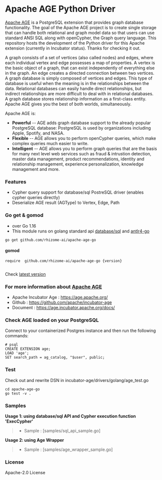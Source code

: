 # Apache AGE Python Driver

[Apache AGE](https://age.apache.org/) is a PostgreSQL extension that provides graph database functionality. The goal of the Apache AGE project is to create single storage that can handle both relational and graph model data so that users can use standard ANSI SQL along with openCypher, the Graph query language. This repository hosts the development of the Python driver for this Apache extension (currently in Incubator status). Thanks for checking it out.

A graph consists of a set of vertices (also called nodes) and edges, where each individual vertex and edge possesses a map of properties. A vertex is the basic object of a graph, that can exist independently of everything else in the graph. An edge creates a directed connection between two vertices. A graph database is simply composed of vertices and edges. This type of database is useful when the meaning is in the relationships between the data. Relational databases can easily handle direct relationships, but indirect relationships are more difficult to deal with in relational databases. A graph database stores relationship information as a first-class entity. Apache AGE gives you the best of both worlds, simultaneously.

Apache AGE is:

- **Powerful** -- AGE adds graph database support to the already popular PostgreSQL database: PostgreSQL is used by organizations including Apple, Spotify, and NASA.
- **Flexible** -- AGE allows you to perform openCypher queries, which make complex queries much easier to write.
- **Intelligent** -- AGE allows you to perform graph queries that are the basis for many next level web services such as fraud & intrustion detection, master data management, product recommendations, identity and relationship management, experience personalization, knowledge management and more.

### Features
* Cypher query support for database/sql PostreSQL driver (enables cypher queries directly)
* Deserialize AGE result (AGType) to Vertex, Edge, Path

### Go get & gomod
* over Go 1.16
* This module runs on golang standard api [database/sql](https://golang.org/pkg/database/sql/) and [antlr4-go](https://github.com/antlr/antlr4/tree/master/runtime/Go/antlr)

```(shell)
go get github.com/rhizome-ai/apache-age-go
```
#### gomod
```(go)
require  github.com/rhizome-ai/apache-age-go {version}
 
```
Check [latest version](https://github.com/rhizome-ai/apache-age-go/releases)

### For more information about [Apache AGE](https://age.apache.org/)
* Apache Incubator Age : https://age.apache.org/
* Github : https://github.com/apache/incubator-age
* Document : https://age.incubator.apache.org/docs/

### Check AGE loaded on your PostgreSQL
Connect to your containerized Postgres instance and then run the following commands:
```(sql)
# psql 
CREATE EXTENSION age;
LOAD 'age';
SET search_path = ag_catalog, "$user", public;
```

### Test
Check out and rewrite DSN in incubator-age/drivers/golang/age_test.go
```
cd apache-age-go
go test -v .

```
### Samples
**Usage 1: using database/sql API and Cypher execution function 'ExecCypher'**
> * Sample : [samples/sql_api_sample.go]

**Usage 2: using Age Wrapper**
> * Sample : [samples/age_wrapper_sample.go]


### License
Apache-2.0 License